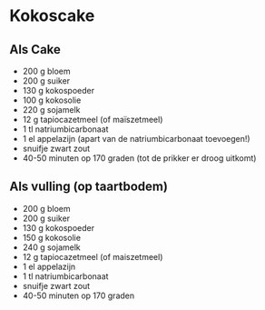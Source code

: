 # Kokoscake

## Als Cake

* 200 g bloem
* 200 g suiker
* 130 g kokospoeder
* 100 g kokosolie
* 220 g sojamelk
* 12 g tapiocazetmeel (of maïszetmeel)
* 1 tl natriumbicarbonaat
* 1 el appelazijn (apart van de natriumbicarbonaat toevoegen!)
* snuifje zwart zout
* 40-50 minuten op 170 graden (tot de prikker er droog uitkomt)

## Als vulling (op taartbodem)

* 200 g bloem
* 200 g suiker
* 130 g kokospoeder
* 150 g kokosolie
* 240 g sojamelk
* 12 g tapiocazetmeel (of maiszetmeel)
* 1 el appelazijn
* 1 tl natriumbicarbonaat
* snuifje zwart zout
* 40-50 minuten op 170 graden
